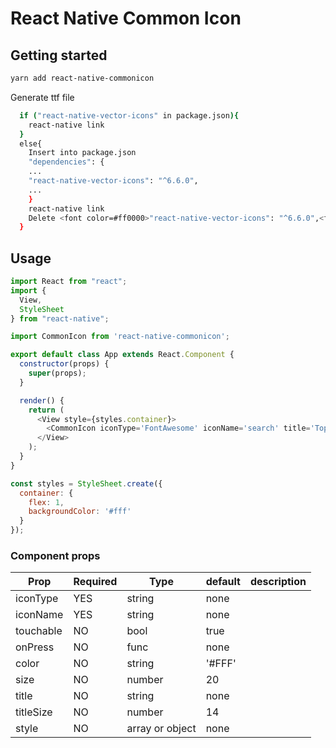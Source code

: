 
# React Native Common Icon

## Getting started
```bash
yarn add react-native-commonicon
```

Generate ttf file
```bash
  if ("react-native-vector-icons" in package.json){
    react-native link
  }
  else{
    Insert into package.json
    "dependencies": {
    ...
    "react-native-vector-icons": "^6.6.0",
    ...
    }
    react-native link
    Delete <font color=#ff0000>"react-native-vector-icons": "^6.6.0",<font> from package.json
  }
```

## Usage
```javascript
import React from "react";
import {
  View,
  StyleSheet
} from "react-native";

import CommonIcon from 'react-native-commonicon';

export default class App extends React.Component {
  constructor(props) {
    super(props);
  }

  render() {
    return (
      <View style={styles.container}>
        <CommonIcon iconType='FontAwesome' iconName='search' title='Tophill' color='#313748' style={{margin:40}} onPress={()=>console.log('CommonIcon Text')}/>
      </View>
    );
  }
}

const styles = StyleSheet.create({
  container: {
    flex: 1,
    backgroundColor: '#fff'
  }
});
```
### Component props
| Prop | Required | Type | default | description |
| ---- | ---- | ----| ---- | ---- |
| iconType | YES | string | none | |
| iconName | YES | string | none | |
| touchable | NO | bool | true | |
| onPress | NO | func | none | |
| color | NO | string | '#FFF' | |
| size | NO | number | 20 | |
| title | NO |string | none | |
| titleSize | NO | number | 14 | |
| style | NO | array or object | none | |
